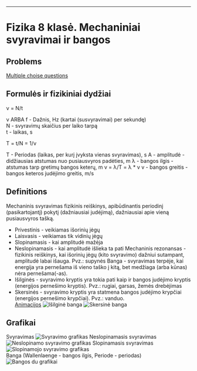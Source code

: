 ---

# Fizika 8 klasė. Mechaniniai svyravimai ir bangos

## Problems

[Multiple choise questions](https://www.scribd.com/document/505934804/Mechaniniai-svyravimai-ir-bangos#)

## Formulės ir fizikiniai dydžiai

&nu; = N/t

&nu; ARBA f - Dažnis, Hz (kartai (susvyravimai) per sekundę)  
N - svyravimų skaičius per laiko tarpą  
t - laikas, s

T = t/N = 1/&nu;

T - Periodas (laikas, per kurį įvyksta vienas svyravimas), s
A - amplitudė - didžiausias atstumas nuo pusiausvyros padėties, m &lambda; - bangos ilgis - atstumas tarp gretimų bangos keterų, m
v = &lambda;/T = &lambda; \* &nu;
v - bangos greitis - bangos keteros judėjimo greitis, m/s

## Definitions

Mechaninis svyravimas fizikinis reiškinys, apibūdinantis periodinį (pasikartojantį) pokytį (dažniausiai judėjimą), dažniausiai apie vieną pusiausvyros tašką.

- Privestinis - veikiamas išorinių jėgų
- Laisvasis - veikiamas tik vidinių jėgų
- Slopinamasis - kai amplitudė mažėja
- Neslopinamasis - kai amplitudė išlieka ta pati
  Mechaninis rezonansas - fizikinis reiškinys, kai išorinių jėgų (kito svyravimo) dažniui sutampant, amplitudė labai išauga. Pvz.: supynės
  Banga - svyravimas terpėje, kai energija yra pernešama iš vieno taško į kitą, bet medžiaga (arba kūnas) nėra pernešama(-as).
- Išilginės - svyravimo kryptis yra tokia pati kaip ir bangos judėjimo kryptis (energijos pernešimo kryptis). Pvz.: rugiai, garsas, žemės drebėjimas
- Skersinės - svyravimo kryptis yra statmena bangos judėjimo krypčiai (energijos pernešimo krypčiai). Pvz.: vanduo.  
  [Animacijos](https://www.acs.psu.edu/drussell/demos/waves/wavemotion.html)
  ![Išilginė banga](http://www.acs.psu.edu/drussell/Demos/waves/Lwave-Red-2.gif)
  ![Skersinė banga](http://www.acs.psu.edu/drussell/Demos/waves/Twave.gif)

## Grafikai

Svyravimas
![Svyravimo grafikas](https://www.birmingham.ac.uk/Images/undergraduate/careers/STEM/physics/SHM.png)
Neslopinamasis svyravimas
![Neslopinamo svyravimo grafikas](https://img.favpng.com/22/21/11/simple-harmonic-motion-pendulum-graph-of-a-function-oscillation-png-favpng-djvmpTwfLG0b74QiXUVRT7xe8.jpg)
Slopinamasis svyravimas
![Slopinamojo svyravimo grafikas](https://static.wikia.nocookie.net/hscboards/images/d/db/Damped_osc.gif/revision/latest/scale-to-width-down/600?cb=20160219052451)  
Banga (Wallenlaenge - bangos ilgis, Periode - periodas)
![Bangos du grafikai](https://i.stack.imgur.com/RI7tI.gif)
